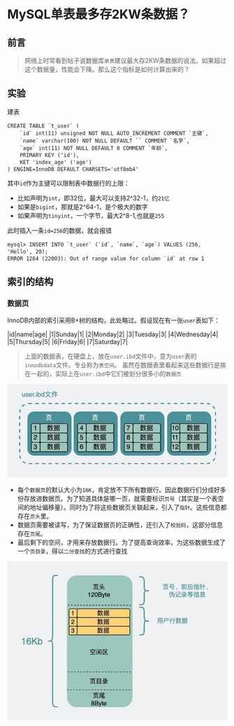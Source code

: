 # MySQL单表最多存2KW条数据？

## 前言
> 网络上时常看到帖子说数据库`单表`建议最大存2KW条数据的说法。如果超过这个数据量，性能会下降。那么这个指标是如何计算出来的？

## 实验

建表
```text
CREATE TABLE `t_user` (
    `id` int(11) unsigned NOT NULL AUTO_INCREMENT COMMENT `主键`,
    `name` varchar(100) NOT NULL DEFAULT `` COMMENT `名字`,
    `age` int(11) NOT NULL DEFAULT 0 COMMENT `年龄`,
    PRIMARY KEY ('id'),
    KET 'index_age' ('age')
) ENGINE=InnoDB DEFAULT CHARSETS='utf8mb4'
```
其中`id`作为主键可以限制表中数据行的上限：
- 比如声明为`int`，即32位，最大可以支持2^32-1，约`21亿`
- 如果是`bigint`，那就是2^64-1，是个极大的数字
- 如果声明为`tinyint`，一个字节，最大2^8-1,也就是`255`

此时插入一条`id=256`的数据，就会报错
```text
mysql> INSERT INTO `t_user` (`id`, `name`, `age`) VALUES (256, 'Hello', 20);
ERROR 1264 (22003): Out of range value for column `id` at row 1 
```

## 索引的结构

### 数据页
InnoDB内部的索引采用B+树的结构，此处略过。假设现在有一张`user`表如下：

|id|name|age|
|1|Sunday|1|
|2|Monday|2|
|3|Tuesday|3|
|4|Wednesday|4|
|5|Thursday|5|
|6|Friday|6|
|7|Saturday|7|

> 上面的数据表，在硬盘上，放在`user.ibd`文件中，意为`user`表的`innodbdata`文件。专业称为`表空间`。
> 虽然在数据表里看起来这些数据行是挨在一起的，实际上在`user.ibd`中它们被划分很多小的`数据页`

![page_1](https://github.com/jiaojiaodamowang/sutra-repository/blob/main/database/mysql/resource/innodb_page_1.jpg)

- 每个`数据页`的默认大小为`16K`，肯定放不下所有数据行。因此数据行们分成好多份存放进数据页。为了知道具体是哪一页，就需要标识`页号`（其实是一个表空间的地址偏移量）。同时为了将这些数据页关联起来，引入了`指针`。这些信息都存在`页头`里。
- 数据页需要被读写，为了保证数据页的正确性，还引入了`校验码`，这部分信息存在`页尾`。
- 最后剩下的空间，才用来存放数据行。为了提高查询效率，为这些数据生成了一个`页目录`，得以`二分查找`的方式进行查找

![page_2](https://github.com/jiaojiaodamowang/sutra-repository/blob/main/database/mysql/resource/innodb_page_2.jpg)

